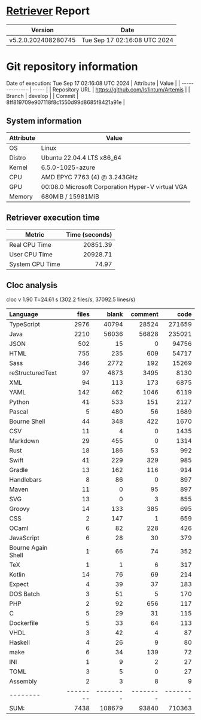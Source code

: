 # [Retriever](https://github.com/PalladioSimulator/Palladio-ReverseEngineering-Retriever) Report
| Version | Date |
| ------- | ---- |
| v5.2.0.202408280745 | Tue Sep 17 02:16:08 UTC 2024 |

# Git repository information
Date of execution: Tue Sep 17 02:16:08 UTC 2024
|    Attribute   | Value |
| -------------- | ----- |
| Repository URL | https://github.com/ls1intum/Artemis |
| Branch         | develop |
| Commit         | 8ff819709e907118f8c1550d99d8685f8421a91e |


## System information
| Attribute | Value |
| --------- | ----- |
| OS | Linux  |
| Distro | Ubuntu 22.04.4 LTS x86_64  |
| Kernel | 6.5.0-1025-azure  |
| CPU | AMD EPYC 7763 (4) @ 3.243GHz  |
| GPU | 00:08.0 Microsoft Corporation Hyper-V virtual VGA  |
| Memory | 680MiB / 15981MiB  |

## Retriever execution time
| Metric | Time (seconds) |
| --- | ---: |
| Real CPU Time | 20851.39 |
| User CPU Time | 20928.71 |
| System CPU Time | 74.97 |
<!--
Explainations:
- __Real CPU Time__: actual time the command has run (can be less than total time spent in user and system mode for multi-threaded processes)
- __User CPU Time__: time the command has spent running in user mode
- __System CPU Time__: time the command has spent running in system or kernel mode
-->

## Cloc analysis
cloc v 1.90  T=24.61 s (302.2 files/s, 37092.5 lines/s)

Language|files|blank|comment|code
:-------|-------:|-------:|-------:|-------:
TypeScript|2976|40794|28524|271659
Java|2210|56036|56828|235021
JSON|502|15|0|94756
HTML|755|235|609|54717
Sass|346|2772|192|15269
reStructuredText|97|4873|3495|8130
XML|94|113|173|6875
YAML|142|462|1046|6119
Python|41|533|151|2127
Pascal|5|480|56|1689
Bourne Shell|44|348|422|1670
CSV|11|4|0|1435
Markdown|29|455|0|1314
Rust|18|186|53|992
Swift|41|229|329|985
Gradle|13|162|116|914
Handlebars|8|86|0|897
Maven|11|0|95|897
SVG|13|0|3|855
Groovy|14|133|385|695
CSS|2|147|1|659
OCaml|6|82|228|426
JavaScript|6|28|30|379
Bourne Again Shell|1|66|74|352
TeX|1|1|6|317
Kotlin|14|76|69|214
Expect|4|39|37|183
DOS Batch|3|51|5|170
PHP|2|92|656|117
C|5|29|31|115
Dockerfile|5|33|64|113
VHDL|3|42|4|87
Haskell|4|26|9|80
make|6|34|139|72
INI|1|9|2|27
TOML|3|5|0|27
Assembly|2|3|8|9
--------|--------|--------|--------|--------
SUM:|7438|108679|93840|710363

